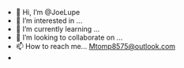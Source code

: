- 👋 Hi, I’m @JoeLupe
- 👀 I’m interested in ...
- 🌱 I’m currently learning ...
- 💞️ I’m looking to collaborate on ...
- 📫 How to reach me... Mtomp8575@outlook.com
- 

<!---
JoeLupe/JoeLupe is a ✨ special ✨ repository because its `README.md` (this file) appears on your GitHub profile.
You can click the Preview link to take a look at your changes.
--->
